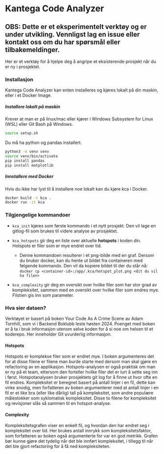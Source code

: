 # Kantega Code Analyzer

## OBS: Dette er et eksperimentelt verktøy og er under utvikling. Vennligst lag en issue eller kontakt oss om du har spørsmål eller tilbakemeldinger.

Her er et verktøy for å hjelpe deg å angripe et eksisterende prosjekt når du er ny i prosjektet.

### Installasjon
Kantega Code Analyzer kan enten installeres og kjøres lokalt på din maskin, eller i et Docker Image.

##### Installere lokalt på maskin

Krever at man er på linux/mac eller kjører i Windows Subsystem for Linux (WSL) eller Git Bash på Windows.
```bash
source setup.sh
```

Du må ha python og pandas installert.

```bash
python3 -m venv venv
source venv/bin/activate
pip install pandas
pip install matplotlib
```

##### Innstallere med Docker

Hvis du ikke har lyst til å installere noe lokalt kan du kjøre kca i Docker.

```bash
docker build -t kca .
docker run -it kca
```

### Tilgjengelige kommandoer
* `kca_init` kjøres som første kommando i et nytt prosjekt. Den vil lage en gitlog-fil som brukes til videre analyse av prosjektet.

* `kca_hotspots` gir deg en liste over aktuelle **hotspots** i koden din. Hotspots er filer som er mye endret over tid.
  * Denne kommandoen resulterer i et png-bilde med en graf. Dersom du bruker docker, kan du hente ut bildet fra containeren med følgende kommando. Den vil da kopiere bildet til der du står nå:
  ```docker cp <container-id>:/app/.kca/hotspot_plot.png <dit du vil ha filen>```

* `kca_complexity` gir deg en oversikt over hvilke filer som har stor grad av kompleksitet, sammen med en oversikt over hvilke filer som endres mye. Filstien gis inn som parameter.

### Hva sier dataen?

Verktøyet er basert på boken Your Code As A Crime Scene av Adam Tornhill, som vi i Backend Boklubb leste høsten 2024. Poenget med boken er å ta i bruk informasjon
utenom selve koden for å si noe om helsen til et koderepo. Her inneholder Git uvurderlig informasjon. 

#### Hotspots
Hotspots er komplekse filer som er endret mye. I boken argumenteres det for at disse filene er filene man burde starte med dersom man skal gjøre en refactoring av en applikasjon. 
Hotspots-analysen er også praktisk om man er ny på et team, ettersom den forteller hvilke filer det er lurt å sette seg inn i først. Hotspotanalysen bruker prosjektets git log for å
finne ut hvor ofte en fil endres. Kompleksitet er beregnet basert på antall linjer i en fil, dette kan virke snodig, men forfatteren av boken argumenterer med at antall linjer i en fil 
er et like bra (eller like dårlig) tall på kompleksitet, som andre populære målestokker som syklomatisk kompleksitet. Disse to filene for kompleksitet og revisjoner slås så sammen til en
hotspot-analyse. 

#### Complexity
Kompleksitetsgrafen viser en enkelt fil, og hvordan den har endret seg i kompleksitet over tid. Her brukes antall innrykk som kompleksitetsfaktor, som forfatteren av boken også argumenterte for
var en god metrikk. Grafen bør kunne gjøre det tydelig når det ble innført kompleksitet, i tillegg til når det ble gjort refactoring for å få ned kompleksiteten. 